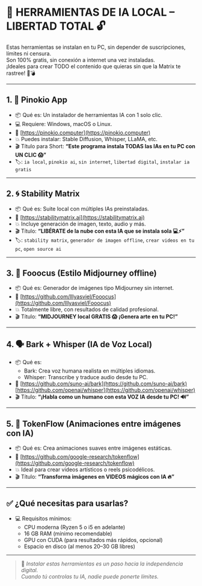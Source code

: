 # 🧱 HERRAMIENTAS DE IA LOCAL – LIBERTAD TOTAL 🔓

Estas herramientas se instalan en tu PC, sin depender de suscripciones, límites ni censura.  
Son 100% gratis, sin conexión a internet una vez instaladas.  
¡Ideales para crear TODO el contenido que quieras sin que la Matrix te rastree! 🧠💣

---

## 1. 🧩 Pinokio App
- 📦 Qué es: Un instalador de herramientas IA con 1 solo clic.
- 💻 Requiere: Windows, macOS o Linux.
- 🔗 [https://pinokio.computer](https://pinokio.computer)
- 💥 Puedes instalar: Stable Diffusion, Whisper, LLaMA, etc.
- 🎬 Título para Short:
  **“Este programa instala TODAS las IAs en tu PC con UN CLIC 😱”**
- 🏷️: `ia local`, `pinokio ai`, `sin internet`, `libertad digital`, `instalar ia gratis`

---

## 2. 🌀 Stability Matrix
- 📦 Qué es: Suite local con múltiples IAs preinstaladas.
- 🔗 [https://stabilitymatrix.ai](https://stabilitymatrix.ai)
- 💥 Incluye generación de imagen, texto, audio y más.
- 🎬 Título:
  **“LIBÉRATE de la nube con esta IA que se instala sola 💻⚡”**
- 🏷️: `stability matrix`, `generador de imagen offline`, `crear videos en tu pc`, `open source ai`

---

## 3. 🎨 Fooocus (Estilo Midjourney offline)
- 📦 Qué es: Generador de imágenes tipo Midjourney sin internet.
- 🔗 [https://github.com/lllyasviel/Fooocus](https://github.com/lllyasviel/Fooocus)
- 💥 Totalmente libre, con resultados de calidad profesional.
- 🎬 Título:
  **“MIDJOURNEY local GRATIS 😱 ¡Genera arte en tu PC!”**

---

## 4. 🗣️ Bark + Whisper (IA de Voz Local)
- 📦 Qué es:
  - Bark: Crea voz humana realista en múltiples idiomas.
  - Whisper: Transcribe y traduce audio desde tu PC.
- 🔗 [https://github.com/suno-ai/bark](https://github.com/suno-ai/bark)  
  [https://github.com/openai/whisper](https://github.com/openai/whisper)
- 🎬 Título:
  **“¡Habla como un humano con esta VOZ IA desde tu PC! 🔊”**

---

## 5. 🧬 TokenFlow (Animaciones entre imágenes con IA)
- 📦 Qué es: Crea animaciones suaves entre imágenes estáticas.
- 🔗 [https://github.com/google-research/tokenflow](https://github.com/google-research/tokenflow)
- 💥 Ideal para crear videos artísticos o reels psicodélicos.
- 🎬 Título:
  **“Transforma imágenes en VIDEOS mágicos con IA 🔥”**

---

## ✅ ¿Qué necesitas para usarlas?

- 💻 Requisitos mínimos:  
  - CPU moderna (Ryzen 5 o i5 en adelante)  
  - 16 GB RAM (mínimo recomendable)  
  - GPU con CUDA (para resultados más rápidos, opcional)
  - Espacio en disco (al menos 20–30 GB libres)

---

> 🧠 *Instalar estas herramientas es un paso hacia la independencia digital.  
> Cuando tú controlas tu IA, nadie puede ponerte límites.*  
